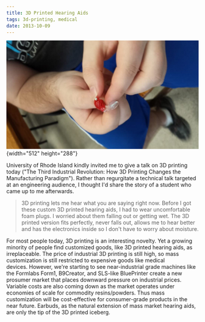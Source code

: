```yaml
---
title: 3D Printed Hearing Aids
tags: 3d-printing, medical
date: 2013-10-09
---
```

![3D Printed Hearing Aid](/images/3d-printed-hearing-aid.jpg){width="512" height="288"}

University of Rhode Island kindly invited me to give a talk on 3D printing today ("The Third Industrial Revolution: How 3D Printing Changes the Manufacturing Paradigm"). Rather than regurgitate a technical talk targeted at an engineering audience, I thought I'd share the story of a student who came up to me afterwards.</p>

> 3D printing lets me hear what you are saying right now. Before I got these custom 3D printed hearing aids, I had to wear uncomfortable foam plugs. I worried about them falling out or getting wet. The 3D printed version fits perfectly, never falls out, allows me to hear better and has the electronics inside so I don't have to worry about moisture.</blockquote>

For most people today, 3D printing is an interesting novelty. Yet a growing minority of people find customized goods, like 3D printed hearing aids, as irreplaceable. The price of industrial 3D printing is still high, so mass customization is still restricted to expensive goods like medical devices. However, we're starting to see near-industrial grade machines like the Formlabs Form1, B9Creator, and SLS-like BluePrinter create a new prosumer market that places downward pressure on industrial prices. Variable costs are also coming down as the market operates under economies of scale for commodity resins/powders. Thus mass customization will be cost-effective for consumer-grade products in the near future. Earbuds, as the natural extension of mass market hearing aids, are only the tip of the 3D printed iceberg.
